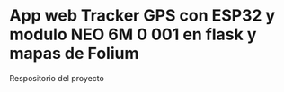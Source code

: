 # App web Tracker GPS con ESP32 y modulo NEO 6M 0 001 en flask y mapas de Folium 
 Respositorio del proyecto
